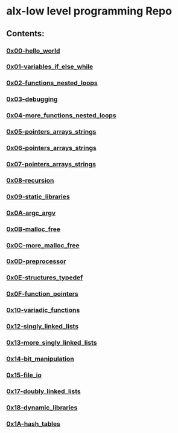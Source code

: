 # alx-low level programming Repo

## Contents:
### [0x00-hello_world](0x00-hello_world)
### [0x01-variables_if_else_while](0x01-variables_if_else_while)
### [0x02-functions_nested_loops](0x02-functions_nested_loops)
### [0x03-debugging](0x03-debugging)
### [0x04-more_functions_nested_loops](0x04-more_functions_nested_loops)
### [0x05-pointers_arrays_strings](0x05-pointers_arrays_strings)
### [0x06-pointers_arrays_strings](0x06-pointers_arrays_strings)
### [0x07-pointers_arrays_strings](0x07-pointers_arrays_strings)
### [0x08-recursion](0x08-recursion)
### [0x09-static_libraries](0x09-static_libraries)
### [0x0A-argc_argv](0x0A-argc_argv)
### [0x0B-malloc_free](0x0B-malloc_free)
### [0x0C-more_malloc_free](0x0C-more_malloc_free)
### [0x0D-preprocessor](0x0D-preprocessor)
### [0x0E-structures_typedef](0x0E-structures_typedef)
### [0x0F-function_pointers](0x0F-function_pointers)
### [0x10-variadic_functions](0x10-variadic_functions)
### [0x12-singly_linked_lists](0x12-singly_linked_lists)
### [0x13-more_singly_linked_lists](0x13-more_singly_linked_lists)
### [0x14-bit_manipulation](0x14-bit_manipulation)
### [0x15-file_io](0x15-file_io)
### [0x17-doubly_linked_lists](0x17-doubly_linked_lists)
### [0x18-dynamic_libraries](0x18-dynamic_libraries)
### [0x1A-hash_tables](0x1A-hash_tables)
